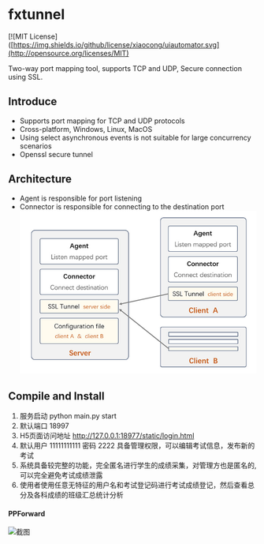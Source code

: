 # fxtunnel
[![MIT License]([https://img.shields.io/github/license/xiaocong/uiautomator.svg](http://opensource.org/licenses/MIT)

Two-way port mapping tool, supports TCP and UDP, Secure connection using SSL.

## Introduce
* Supports port mapping for TCP and UDP protocols
* Cross-platform, Windows, Linux, MacOS
* Using select asynchronous events is not suitable for large concurrency scenarios
* Openssl secure tunnel

## Architecture
* Agent is responsible for port listening
* Connector is responsible for connecting to the destination port
![architecture](https://github.com/zebecool/fxtunnel/blob/main/architecture.jpg)

## Compile and Install

1.  服务启动  python main.py start
2.  默认端口 18997
2.  H5页面访问地址  http://127.0.0.1:18977/static/login.html
3.  默认用户 11111111111 密码 2222  具备管理权限，可以编辑考试信息，发布新的考试
4.  系统具备较完整的功能，完全匿名进行学生的成绩采集，对管理方也是匿名的, 可以完全避免考试成绩泄露
5.  使用者使用任意无特征的用户名和考试登记码进行考试成绩登记，然后查看总分及各科成绩的班级汇总统计分析



#### PPForward

![截图](https://gitee.com/zebecool/xueqing/raw/master/screenshot.png)
